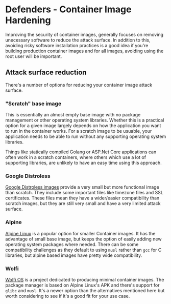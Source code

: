 # Defenders - Container Image Hardening

Improving the security of container images, generally focuses on removing unecessary software to reduce the attack surface. In addition to this, avoiding risky software installation practices is a good idea if you're building production container images and for all images, avoiding using the root user will be important.

## Attack surface reduction

There's a number of options for reducing your container image attack surface.

### "Scratch" base image

This is essentially an almost empty base image with no package management or other operating system libraries. Whether this is a practical option for a given image largely depends on how the application you want to run in the container works. For a scratch image to be usuable, your application needs to be able to run without any supporting operating system libraries.

Things like statically compiled Golang or ASP.Net Core applications can often work in a scratch containers, where others which use a lot of supporting libraries, are unlikely to have an easy time using this approach.

### Google Distroless

[Google Distroless images](https://github.com/GoogleContainerTools/distroless) provide a very small but more functional image than scratch. They include some important files like timezone files and SSL certificates. These files mean they have a wider/easier compatibility than scratch images, but they are still very small and have a very limited attack surface.

### Alpine

[Alpine Linux](https://www.alpinelinux.org/) is a popular option for smaller Container images. It has the advantage of small base image, but keeps the option of easily adding new operating system packages where needed. There can be some compatibility challenges as they default to using `musl` rather than `gcc` for C libraries, but alpine based images have pretty wide compatibility.

### Wolfi 

[Wolfi OS](https://github.com/wolfi-dev) is a project dedicated to producing minimal container images. The package manager is based on Alpine Linux's APK and there's support for `glibc` and `musl`. It's a newer option than the alternatives mentioned here but worth considering to see if it's a good fit for your use case.